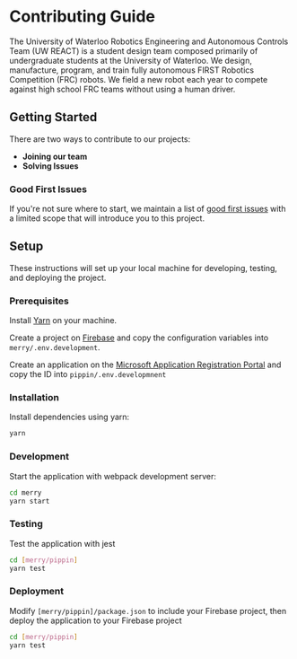 # Contributing Guide

The University of Waterloo Robotics Engineering and Autonomous Controls Team (UW REACT) is a student design team composed primarily of undergraduate students at the University of Waterloo. We design, manufacture, program, and train fully autonomous FIRST Robotics Competition (FRC) robots. We field a new robot each year to compete against high school FRC teams without using a human driver.

## Getting Started

There are two ways to contribute to our projects:

- **Joining our team**
- **Solving Issues**

### Good First Issues

If you're not sure where to start, we maintain a list of [good first issues](https://github.com/uwreact/shire/labels/good%20first%20issue) with a limited scope that will introduce you to this project.

## Setup

These instructions will set up your local machine for developing, testing, and deploying the project.

### Prerequisites

Install [Yarn](https://yarnpkg.com/en/) on your machine. 

Create a project on [Firebase](https://firebase.google.com/) and copy the configuration variables into `merry/.env.development`.

Create an application on the [Microsoft Application Registration Portal](https://apps.dev.microsoft.com/portal/register-app) and copy the ID into `pippin/.env.developmnent`

### Installation

Install dependencies using yarn:

```bash
yarn
```

### Development

Start the application with webpack development server:

```bash
cd merry
yarn start
```

### Testing

Test the application with jest

```bash
cd [merry/pippin]
yarn test
```

### Deployment

Modify `[merry/pippin]/package.json` to include your Firebase project,
then deploy the application to your Firebase project

```bash
cd [merry/pippin]
yarn test
```
